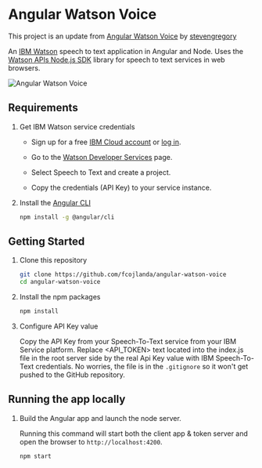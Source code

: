 # Angular Watson Voice

This project is an update from [Angular Watson Voice](https://github.com/stevengregory/angular-watson-voice) by [stevengregory](https://github.com/stevengregory)

An [IBM Watson](https://www.ibm.com/watson/) speech to text application in Angular and Node. Uses the [Watson APIs Node.js SDK](https://www.npmjs.com/package/ibm-watson) library for speech to text services in web browsers.

![Angular Watson Voice](https://i.imgur.com/aMOLZav.gif)

## Requirements

1. Get IBM Watson service credentials

    * Sign up for a free [IBM Cloud account](https://console.bluemix.net/registration/?target=%2Fdeveloper%2Fwatson%2Fservices) or [log in](https://console.bluemix.net/login?state=%2Fdeveloper%2Fwatson%2Fservices).

    * Go to the [Watson Developer Services](https://console.bluemix.net/developer/watson/services) page.

    * Select Speech to Text and create a project.

    * Copy the credentials (API Key) to your service instance.

1. Install the [Angular CLI](https://cli.angular.io/)

    ```bash
    npm install -g @angular/cli
    ```

## Getting Started

1. Clone this repository

    ```bash
    git clone https://github.com/fcojlanda/angular-watson-voice
    cd angular-watson-voice
    ```

1. Install the npm packages

    ```bash
    npm install
    ```

1. Configure API Key value

    Copy the API Key from your Speech-To-Text service from your IBM Service platform. Replace <API_TOKEN> text located into the index.js file in the root server side by the real Api Key value with IBM Speech-To-Text credentials. No worries, the file is in the `.gitignore` so it won't get pushed to the GitHub repository.
    
## Running the app locally

1. Build the Angular app and launch the node server.

    Running this command will start both the client app & token server and open the browser to `http://localhost:4200`.

   ```bash
   npm start
    ```
